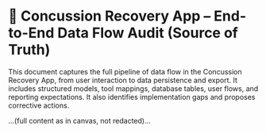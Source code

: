 # 🧠 Concussion Recovery App – End-to-End Data Flow Audit (Source of Truth)

This document captures the full pipeline of data flow in the Concussion Recovery App, from user interaction to data persistence and export. It includes structured models, tool mappings, database tables, user flows, and reporting expectations. It also identifies implementation gaps and proposes corrective actions.

...(full content as in canvas, not redacted)...
